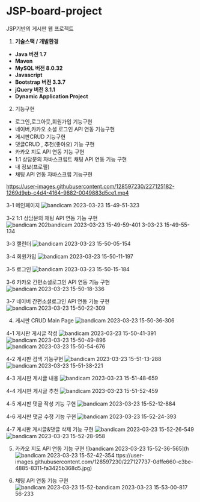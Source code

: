 # JSP-board-project
JSP기반의 게시판 웹 프로젝트 

1. **기술스택 / 개발환경**
- **Java 버전 1.7**
- **Maven**
- **MySQL 버전 8.0.32**
- **Javascript**
- **Bootstrap 버전 3.3.7**
- **jQuery 버전 3.1.1**
- **Dynamic Application Project**

2. 기능구현
- 로그인,로그아웃,회원가입 기능구현 
- 네이버,카카오 소셜 로그인 API 연동 기능구현 
- 게시판CRUD 기능구현
- 댓글CRUD , 추천(좋아요) 기능 구현 
- 카카오 지도 API 연동 기능 구현 
- 1:1 상담문의 자바스크립트 채팅 API 연동 기능 구현 
- 내 정보(프로필) 
- 채팅 API 연동 자바스크립 기능구현 




https://user-images.githubusercontent.com/128597230/227125182-1269d9eb-c4d4-4164-9882-0049883d5ce1.mp4





3-1 메인페이지 
![bandicam 2023-03-23 15-49-51-323](https://user-images.githubusercontent.com/128597230/227126070-6a5ca7a3-f5ae-4094-a557-4d5e4b8590b7.jpg)



3-2 1:1 상담문의 채팅 API 연동 기능 구현 
![bandicam 202![bandicam 2023-03-23 15-49-59-401](https://user-images.githubusercontent.com/128597230/227126258-966b6272-7e67-4bfe-b230-0bbbcf842331.jpg)
3-03-23 15-49-55-134](https://user-images.githubusercontent.com/128597230/227126236-fb278948-0255-4be6-bb9e-885d434ccf08.jpg)



3-3 캘린더 
![bandicam 2023-03-23 15-50-05-154](https://user-images.githubusercontent.com/128597230/227126351-2e4c169b-ece5-4ace-af18-7699725cf20c.jpg)



3-4 회원가입
![bandicam 2023-03-23 15-50-11-197](https://user-images.githubusercontent.com/128597230/227126414-c4db577f-e62e-48d3-b074-c2a3503c095d.jpg)
 
 
 
3-5 로그인
![bandicam 2023-03-23 15-50-15-184](https://user-images.githubusercontent.com/128597230/227126502-df4cb3f2-3e4e-454c-8a19-3e07c6956cd0.jpg)



3-6 카카오 간편소셜로그인 API 연동 기능 구현
![bandicam 2023-03-23 15-50-18-336](https://user-images.githubusercontent.com/128597230/227126571-738ed7f1-3c4b-4831-b426-c5ab9182a93c.jpg)



3-7 네이버 간편소셜로그인 API 연동 기능 구현
![bandicam 2023-03-23 15-50-22-309](https://user-images.githubusercontent.com/128597230/227126690-f69bc03f-7fec-45be-b428-a934f51bd697.jpg)




4. 게시판 CRUD Main Page
![bandicam 2023-03-23 15-50-36-306](https://user-images.githubusercontent.com/128597230/227126863-9b1ea911-a7e8-43e9-bd69-68025b0f1a45.jpg)



4-1 게시판 게시글 작성
![bandicam 2023-03-23 15-50-41-391](https://user-images.githubusercontent.com/128597230/227126923-ccee069e-9a6d-4057-97b9-8b9e19aae0c2.jpg)
![bandicam 2023-03-23 15-50-49-896](https://user-images.githubusercontent.com/128597230/227126987-f11db869-43ae-492f-bda8-fec12696a181.jpg)
![bandicam 2023-03-23 15-50-54-676](https://user-images.githubusercontent.com/128597230/227127041-812501be-f46c-40e6-9b75-174725ece5c0.jpg)



4-2 게시판 검색 기능구현
![bandicam 2023-03-23 15-51-13-288](https://user-images.githubusercontent.com/128597230/227127124-816892a4-e404-4763-bc5f-01da3ad6bf40.jpg)
![bandicam 2023-03-23 15-51-38-221](https://user-images.githubusercontent.com/128597230/227127137-dc14fe39-70b8-4e83-9795-4b3f56220d6e.jpg)



4-3 게시판 게시글 내용
![bandicam 2023-03-23 15-51-48-659](https://user-images.githubusercontent.com/128597230/227127254-c2c43185-1180-40dc-a28f-501e6637262a.jpg)



4-4 게시판 게시글 추천
![bandicam 2023-03-23 15-51-52-459](https://user-images.githubusercontent.com/128597230/227127356-8f50b1e1-30c7-4fbb-9afe-3d8b2e29a939.jpg)



4-5 게시판 댓글 작성 기능 구현
![bandicam 2023-03-23 15-52-12-884](https://user-images.githubusercontent.com/128597230/227127425-ce5eee88-ef1e-4446-9cd7-308549c1c669.jpg)



4-6 게시판 댓글 수정 기능 구현
![bandicam 2023-03-23 15-52-24-393](https://user-images.githubusercontent.com/128597230/227127527-dbb5ed64-53ba-492a-9e97-195c70ee20e6.jpg)



4-7 게시판 게시글&댓글 삭제 기능 구현
![bandicam 2023-03-23 15-52-26-549](https://user-images.githubusercontent.com/128597230/227127652-5c0bdbc5-0c3a-427a-9bb0-33cefeadef0c.jpg)
![bandicam 2023-03-23 15-52-28-958](https://user-images.githubusercontent.com/128597230/227127655-364622e9-8ef9-46be-91a9-fecfd4ebda49.jpg)



5. 카카오 지도 API 연동 기능 구현 
![bandicam 2023-03-23 15-52-36-565](h![bandicam 2023-03-23 15-52-42-354](https://user-images.githubusercontent.com/128597230/227127753-996cf0a3-d80f-4ba5-ae70-42bccba6d3b4.jpg)
ttps://user-images.githubusercontent.com/128597230/227127737-0dffe660-c3be-4885-8311-fa3425b368d5.jpg)



6. 채팅 API 연동 기능 구현 
![bandicam 2023-03-23 15-52-![bandicam 2023-03-23 15-53-00-817](https://user-images.githubusercontent.com/128597230/227127842-afc46114-af36-4ae6-adb3-93f833a4b752.jpg)
56-233](https://user-images.githubusercontent.com/128597230/227127837-9cabc235-b6e7-4fcb-b733-d77b8cbb0f02.jpg)
